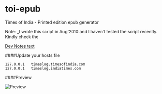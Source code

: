 toi-epub
========

Times of India - Printed edition epub generator

Note:
_I wrote this script in Aug'2010 and I haven't tested the script recently. Kindly check the 


[Dev Notes text][devnotes]

[devnotes]: https://github.com/palaniraja/toi-epub/blob/master/Dev-Notes.txt


####Update your hosts file

    127.0.0.1	timeslog.timesofindia.com
    127.0.0.1	timeslog.indiatimes.com

####Preview

![Preview](https://github.com/palaniraja/toi-epub/blob/master/photo/IMG_0566.JPG  "Preview")

